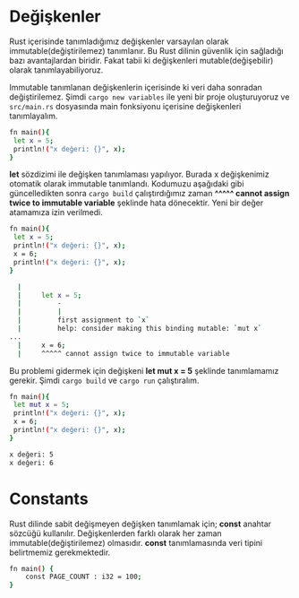 # Değişkenler
Rust içerisinde tanımladığımız değişkenler varsayılan olarak immutable(değiştirilemez) tanımlanır. 
Bu Rust dilinin güvenlik için sağladığı bazı avantajlardan biridir.
Fakat tabii ki değişkenleri mutable(değişebilir) olarak tanımlayabiliyoruz.

Immutable tanımlanan değişkenlerin içerisinde ki veri daha sonradan değiştirilemez.
Şimdi `cargo new variables` ile yeni bir proje oluşturuyoruz ve `src/main.rs` dosyasında main fonksiyonu içerisine değişkenleri tanımlayalım.
```sh
fn main(){
 let x = 5;
 println!("x değeri: {}", x);
}
```
**let** sözdizimi ile değişken tanımlaması yapılıyor. Burada x değişkenimiz otomatik olarak immutable tanımlandı.
Kodumuzu aşağıdaki gibi güncelledikten sonra `cargo build` çalıştırdığımız zaman **^^^^^ cannot assign twice to immutable variable** şeklinde hata dönecektir. Yeni bir değer atamamıza izin verilmedi.
```sh
fn main(){
 let x = 5;
 println!("x değeri: {}", x);
 x = 6;
 println!("x değeri: {}", x);
}
```
```sh
  |
  |     let x = 5;
  |         -
  |         |
  |         first assignment to `x`
  |         help: consider making this binding mutable: `mut x`
...
  |     x = 6;
  |     ^^^^^ cannot assign twice to immutable variable
```

Bu problemi gidermek için değişkeni **let mut x = 5** şeklinde tanımlamamız gerekir.
Şimdi `cargo build` ve `cargo run` çalıştıralım. 
```sh
fn main(){
 let mut x = 5;
 println!("x değeri: {}", x);
 x = 6;
 println!("x değeri: {}", x);
}
```
```sh
x değeri: 5
x değeri: 6
```
# Constants
Rust dilinde sabit değişmeyen değişken tanımlamak için; **const** anahtar sözcüğü kullanılır.
Değişkenlerden farklı olarak her zaman immutable(değiştirilemez) olmasıdır.
**const** tanımlamasında veri tipini belirtmemiz gerekmektedir.
```sh
fn main() {
    const PAGE_COUNT : i32 = 100; 
}
```